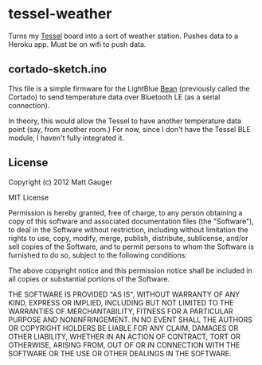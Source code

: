 # tessel-weather

Turns my [Tessel](http://tessel.io) board into a sort of weather station.
Pushes data to a Heroku app. Must be on wifi to push data.

## cortado-sketch.ino

This file is a simple firmware for the LightBlue
[Bean](http://punchthrough.com/bean/) (previously called the Cortado) to send
temperature data over Bluetooth LE (as a serial connection).

In theory, this would allow the Tessel to have another temperature data point
(say, from another room.) For now, since I don't have the Tessel BLE module, I
haven't fully integrated it.

## License

Copyright (c) 2012 Matt Gauger

MIT License

Permission is hereby granted, free of charge, to any person obtaining a copy
of this software and associated documentation files (the "Software"), to deal
in the Software without restriction, including without limitation the rights
to use, copy, modify, merge, publish, distribute, sublicense, and/or sell
copies of the Software, and to permit persons to whom the Software is
furnished to do so, subject to the following conditions:

The above copyright notice and this permission notice shall be included in all
copies or substantial portions of the Software.

THE SOFTWARE IS PROVIDED "AS IS", WITHOUT WARRANTY OF ANY KIND, EXPRESS OR
IMPLIED, INCLUDING BUT NOT LIMITED TO THE WARRANTIES OF MERCHANTABILITY,
FITNESS FOR A PARTICULAR PURPOSE AND NONINFRINGEMENT. IN NO EVENT SHALL THE
AUTHORS OR COPYRIGHT HOLDERS BE LIABLE FOR ANY CLAIM, DAMAGES OR OTHER
LIABILITY, WHETHER IN AN ACTION OF CONTRACT, TORT OR OTHERWISE, ARISING FROM,
OUT OF OR IN CONNECTION WITH THE SOFTWARE OR THE USE OR OTHER DEALINGS IN THE
SOFTWARE.
